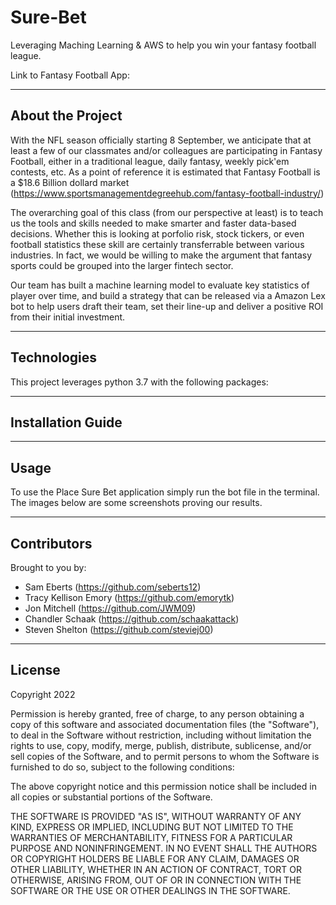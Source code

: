 # Sure-Bet

Leveraging Maching Learning & AWS to help you win your fantasy football league.

Link to Fantasy Football App:


---

## About the Project  

With the NFL season officially starting 8 September, we anticipate that at least a few of our classmates and/or colleagues are participating in Fantasy Football, either in a traditional league, daily fantasy, weekly pick'em contests, etc.  As a point of reference it is estimated that Fantasy Football is a $18.6 Billion dollard market (https://www.sportsmanagementdegreehub.com/fantasy-football-industry/)

The overarching goal of this class (from our perspective at least) is to teach us the tools and skills needed to make smarter and faster data-based decisions.  Whether this is looking at porfolio risk, stock tickers, or even football statistics these skill are certainly transferrable between various industries.  In fact, we would be willing to make the argument that fantasy sports could be grouped into the larger fintech sector.

Our team has built a machine learning model to evaluate key statistics of player over time, and build a strategy that can be released via a Amazon Lex bot to help users draft their team, set their line-up and deliver a positive ROI from their initial investment.  

---

## Technologies

This project leverages python 3.7 with the following packages:

---

## Installation Guide

---

## Usage 

To use the Place Sure Bet application simply run the bot file in the terminal. The images below are some screenshots proving our results.

---

## Contributors

Brought to you by:  
  * Sam Eberts (https://github.com/seberts12)
  * Tracy Kellison Emory (https://github.com/emorytk)
  * Jon Mitchell (https://github.com/JWM09)
  * Chandler Schaak (https://github.com/schaakattack) 
  * Steven Shelton (https://github.com/steviej00)

---

## License

Copyright 2022

Permission is hereby granted, free of charge, to any person obtaining a copy of this software and associated documentation files (the "Software"), to deal in the Software without restriction, including without limitation the rights to use, copy, modify, merge, publish, distribute, sublicense, and/or sell copies of the Software, and to permit persons to whom the Software is furnished to do so, subject to the following conditions:

The above copyright notice and this permission notice shall be included in all copies or substantial portions of the Software.

THE SOFTWARE IS PROVIDED "AS IS", WITHOUT WARRANTY OF ANY KIND, EXPRESS OR IMPLIED, INCLUDING BUT NOT LIMITED TO THE WARRANTIES OF MERCHANTABILITY, FITNESS FOR A PARTICULAR PURPOSE AND NONINFRINGEMENT. IN NO EVENT SHALL THE AUTHORS OR COPYRIGHT HOLDERS BE LIABLE FOR ANY CLAIM, DAMAGES OR OTHER LIABILITY, WHETHER IN AN ACTION OF CONTRACT, TORT OR OTHERWISE, ARISING FROM, OUT OF OR IN CONNECTION WITH THE SOFTWARE OR THE USE OR OTHER DEALINGS IN THE SOFTWARE.

